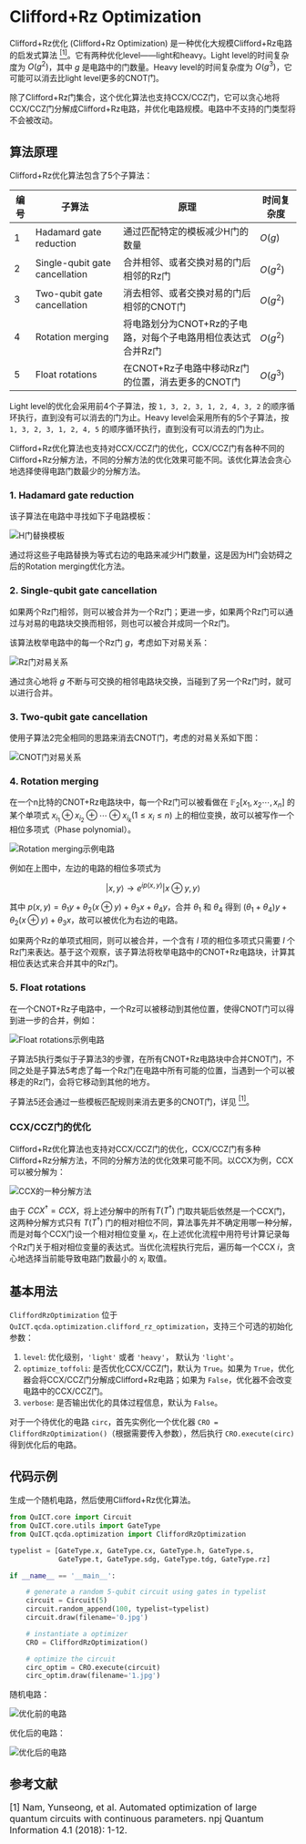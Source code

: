 # Clifford+Rz Optimization

Clifford+Rz优化 (Clifford+Rz Optimization) 是一种优化大规模Clifford+Rz电路的启发式算法 [<sup>[1]</sup>](#refer1)。它有两种优化level——light和heavy。Light level的时间复杂度为 $O(g^2)$，其中 $g$ 是电路中的门数量。Heavy level的时间复杂度为 $O(g^3)$，它可能可以消去比light level更多的CNOT门。

除了Clifford+Rz门集合，这个优化算法也支持CCX/CCZ门，它可以贪心地将CCX/CCZ门分解成Clifford+Rz电路，并优化电路规模。电路中不支持的门类型将不会被改动。

## 算法原理

Clifford+Rz优化算法包含了5个子算法：

|编号|子算法|原理|时间复杂度|
| --- | --- | --- | --- |
| 1 | Hadamard gate reduction | 通过匹配特定的模板减少H门的数量 | $O(g)$ |
| 2 | Single-qubit gate cancellation | 合并相邻、或者交换对易的门后相邻的Rz门 | $O(g^2)$ |
| 3 | Two-qubit gate cancellation | 消去相邻、或者交换对易的门后相邻的CNOT门 | $O(g^2)$ |
| 4 | Rotation merging | 将电路划分为CNOT+Rz的子电路，对每个子电路用相位表达式合并Rz门 | $O(g^2)$ |
| 5 | Float rotations | 在CNOT+Rz子电路中移动Rz门的位置，消去更多的CNOT门 | $O(g^3)$ |

Light level的优化会采用前4个子算法，按 `1, 3, 2, 3, 1, 2, 4, 3, 2` 的顺序循环执行，直到没有可以消去的门为止。Heavy level会采用所有的5个子算法，按 `1, 3, 2, 3, 1, 2, 4, 5` 的顺序循环执行，直到没有可以消去的门为止。


Clifford+Rz优化算法也支持对CCX/CCZ门的优化，CCX/CCZ门有各种不同的Clifford+Rz分解方法，不同的分解方法的优化效果可能不同。该优化算法会贪心地选择使得电路门数最少的分解方法。


### 1. Hadamard gate reduction

该子算法在电路中寻找如下子电路模板：

![H门替换模板](../../../assets/images/tutorials/QCDA/optimization/cro_h_reduce.png)

通过将这些子电路替换为等式右边的电路来减少H门数量，这是因为H门会妨碍之后的Rotation merging优化方法。

### 2. Single-qubit gate cancellation

如果两个Rz门相邻，则可以被合并为一个Rz门；更进一步，如果两个Rz门可以通过与对易的电路块交换而相邻，则也可以被合并成同一个Rz门。

该算法枚举电路中的每一个Rz门 $g$，考虑如下对易关系：

![Rz门对易关系](../../../assets/images/tutorials/QCDA/optimization/cro_rz_cancel.png)


通过贪心地将 $g$ 不断与可交换的相邻电路块交换，当碰到了另一个Rz门时，就可以进行合并。

### 3. Two-qubit gate cancellation


使用子算法2完全相同的思路来消去CNOT门，考虑的对易关系如下图：

![CNOT门对易关系](../../../assets/images/tutorials/QCDA/optimization/cro_cnot_cancel.png)

### 4. Rotation merging

在一个n比特的CNOT+Rz电路块中，每一个Rz门可以被看做在 $\mathbb{F}_2[x_1,x_2\cdots, x_n]$ 的某个单项式 $x_{i_1}\oplus x_{i_2}\oplus \cdots \oplus x_{i_k} (1\leq x_i\leq n)$ 上的相位变换，故可以被写作一个相位多项式（Phase polynomial）。

![Rotation merging示例电路](../../../assets/images/tutorials/QCDA/optimization/cro_merge.png)

例如在上图中，左边的电路的相位多项式为 

$$|x,y\rangle \to e^{i p(x,y)}|x\oplus y,y\rangle$$

其中 $p(x,y)=\theta_1y+\theta_2(x\oplus y)+\theta_3x+\theta_4y$，合并 $\theta_1$ 和 $\theta_4$ 得到 $(\theta_1+\theta_4)y+\theta_2(x\oplus y)+\theta_3x$，故可以被优化为右边的电路。


如果两个Rz的单项式相同，则可以被合并，一个含有 $l$ 项的相位多项式只需要 $l$ 个Rz门来表达。基于这个观察，该子算法将枚举电路中的CNOT+Rz电路块，计算其相位表达式来合并其中的Rz门。

### 5. Float rotations

在一个CNOT+Rz子电路中，一个Rz可以被移动到其他位置，使得CNOT门可以得到进一步的合并，例如：

![Float rotations示例电路](../../../assets/images/tutorials/QCDA/optimization/cro_float.png)

子算法5执行类似于子算法3的步骤，在所有CNOT+Rz电路块中合并CNOT门，不同之处是子算法5考虑了每一个Rz门在电路中所有可能的位置，当遇到一个可以被移走的Rz门，会将它移动到其他的地方。


子算法5还会通过一些模板匹配规则来消去更多的CNOT门，详见 [<sup>[1]</sup>](#refer1)。

### CCX/CCZ门的优化

Clifford+Rz优化算法也支持对CCX/CCZ门的优化，CCX/CCZ门有多种Clifford+Rz分解方法，不同的分解方法的优化效果可能不同。以CCX为例，CCX可以被分解为：

![CCX的一种分解方法](../../../assets/images/tutorials/QCDA/optimization/cro_ccx.png)

由于 $CCX^\dagger=CCX$，将上述分解中的所有$T(T^\dagger)$ 门取共轭后依然是一个CCX门，这两种分解方式只有 $T(T^\dagger)$ 门的相对相位不同，算法事先并不确定用哪一种分解，而是对每个CCX门设一个相对相位变量 $x_i$，在上述优化流程中用符号计算记录每个Rz门关于相对相位变量的表达式。当优化流程执行完后，遍历每一个CCX $i$，贪心地选择当前能导致电路门数最小的 $x_i$ 取值。


## 基本用法

`CliffordRzOptimization` 位于`QuICT.qcda.optimization.clifford_rz_optimization`，支持三个可选的初始化参数：

1.  `level`: 优化级别，`'light'` 或者 `'heavy'`， 默认为 `'light'`。
2.  `optimize_toffoli`: 是否优化CCX/CCZ门，默认为 `True`。如果为 `True`，优化器会将CCX/CCZ门分解成Clifford+Rz电路；如果为 `False`，优化器不会改变电路中的CCX/CCZ门。
3.  `verbose`: 是否输出优化的具体过程信息，默认为 `False`。

对于一个待优化的电路 `circ`，首先实例化一个优化器 `CRO = CliffordRzOptimization()`（根据需要传入参数），然后执行 `CRO.execute(circ)` 得到优化后的电路。

## 代码示例

生成一个随机电路，然后使用Clifford+Rz优化算法。

```python
from QuICT.core import Circuit
from QuICT.core.utils import GateType
from QuICT.qcda.optimization import CliffordRzOptimization

typelist = [GateType.x, GateType.cx, GateType.h, GateType.s,
            GateType.t, GateType.sdg, GateType.tdg, GateType.rz]

if __name__ == '__main__':

    # generate a random 5-qubit circuit using gates in typelist
    circuit = Circuit(5)
    circuit.random_append(100, typelist=typelist)
    circuit.draw(filename='0.jpg')

    # instantiate a optimizer
    CRO = CliffordRzOptimization()

    # optimize the circuit
    circ_optim = CRO.execute(circuit)
    circ_optim.draw(filename='1.jpg')
```

随机电路：

![优化前的电路](../../../assets/images/tutorials/QCDA/optimization/cro_0.jpg)

优化后的电路：

![优化后的电路](../../../assets/images/tutorials/QCDA/optimization/cro_1.jpg)

## 参考文献


<div id="refer1"></div>
<font size=3>
[1] Nam, Yunseong, et al. Automated optimization of large quantum
    circuits with continuous parameters. npj Quantum Information 4.1
    (2018): 1-12.
</font>

